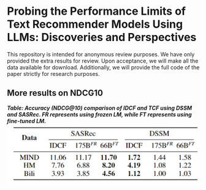 # Probing the Performance Limits of Text Recommender Models Using LLMs: Discoveries and Perspectives

This repository is intended for anonymous review purposes. We have only provided the extra results for review. Upon acceptance, we will make all the data available for download. Additionally, we will provide the full code of the paper strictly for research purposes.

## More results on NDCG10

***Table: Accuracy (NDCG@10) comparison of IDCF and TCF using DSSM and SASRec. _FR_ represents using frozen LM, while _FT_  represents using fine-tuned LM.***
![test](https://github.com/anonymous-TCF/anonymous-TCF/blob/main/Figures/Table_IDvsLLM_NDCG.jpg)
